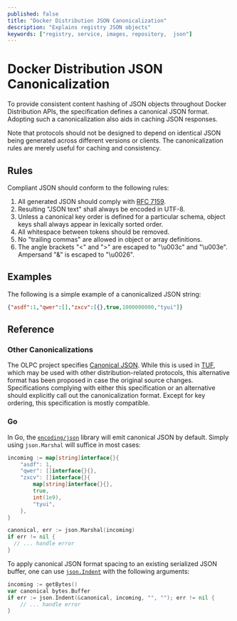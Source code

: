 ```yaml
---
published: false
title: "Docker Distribution JSON Canonicalization"
description: "Explains registry JSON objects"
keywords: ["registry, service, images, repository,  json"]
---
```




# Docker Distribution JSON Canonicalization

To provide consistent content hashing of JSON objects throughout Docker
Distribution APIs, the specification defines a canonical JSON format. Adopting
such a canonicalization also aids in caching JSON responses.

Note that protocols should not be designed to depend on identical JSON being
generated across different versions or clients. The canonicalization rules are
merely useful for caching and consistency.

## Rules

Compliant JSON should conform to the following rules:

1. All generated JSON should comply with [RFC
   7159](http://www.ietf.org/rfc/rfc7159.txt).
2. Resulting "JSON text" shall always be encoded in UTF-8.
3. Unless a canonical key order is defined for a particular schema, object
   keys shall always appear in lexically sorted order.
4. All whitespace between tokens should be removed.
5. No "trailing commas" are allowed in object or array definitions.
6. The angle brackets "<" and ">" are escaped to "\u003c" and "\u003e".
   Ampersand "&" is escaped to "\u0026".

## Examples

The following is a simple example of a canonicalized JSON string:

```json
{"asdf":1,"qwer":[],"zxcv":[{},true,1000000000,"tyui"]}
```

## Reference

### Other Canonicalizations

The OLPC project specifies [Canonical
JSON](http://wiki.laptop.org/go/Canonical_JSON). While this is used in
[TUF](http://theupdateframework.com/), which may be used with other
distribution-related protocols, this alternative format has been proposed in
case the original source changes. Specifications complying with either this
specification or an alternative should explicitly call out the
canonicalization format. Except for key ordering, this specification is mostly
compatible.

### Go

In Go, the [`encoding/json`](http://golang.org/pkg/encoding/json/) library
will emit canonical JSON by default. Simply using `json.Marshal` will suffice
in most cases:

```go
incoming := map[string]interface{}{
    "asdf": 1,
    "qwer": []interface{}{},
    "zxcv": []interface{}{
        map[string]interface{}{},
        true,
        int(1e9),
        "tyui",
    },
}

canonical, err := json.Marshal(incoming)
if err != nil {
  // ... handle error
}
```

To apply canonical JSON format spacing to an existing serialized JSON buffer, one
can use
[`json.Indent`](http://golang.org/src/encoding/json/indent.go?s=1918:1989#L65)
with the following arguments:

```go
incoming := getBytes()
var canonical bytes.Buffer
if err := json.Indent(&canonical, incoming, "", ""); err != nil {
	// ... handle error
}
```

